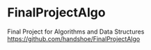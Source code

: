 # FinalProjectAlgo
Final Project for Algorithms and Data Structures
https://github.com/handshoe/FinalProjectAlgo
